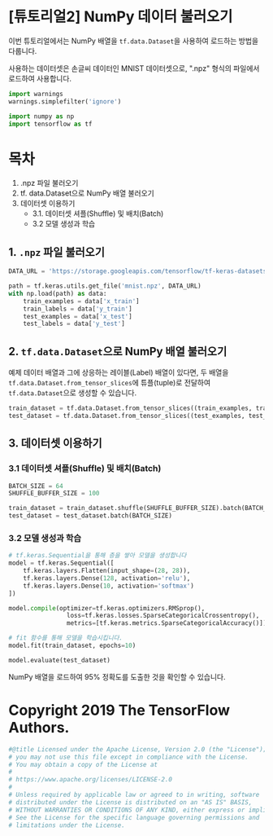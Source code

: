 
# [튜토리얼2] NumPy 데이터 불러오기

이번 튜토리얼에서는 NumPy 배열을 `tf.data.Dataset`을 사용하여 로드하는 방법을 다룹니다.

사용하는 데이터셋은 손글씨 데이터인 MNIST 데이터셋으로, ".npz" 형식의 파일에서 로드하여 사용합니다.


```python
import warnings
warnings.simplefilter('ignore')

import numpy as np
import tensorflow as tf
```

# 목차
1. .npz 파일 불러오기 
2. tf. data.Dataset으로 NumPy 배열 불러오기
3. 데이터셋 이용하기
    - 3.1. 데이터셋 셔플(Shuffle) 및 배치(Batch)
    - 3.2 모델 생성과 학습

## 1. `.npz` 파일 불러오기


```python
DATA_URL = 'https://storage.googleapis.com/tensorflow/tf-keras-datasets/mnist.npz'

path = tf.keras.utils.get_file('mnist.npz', DATA_URL)
with np.load(path) as data:
    train_examples = data['x_train']
    train_labels = data['y_train']
    test_examples = data['x_test']
    test_labels = data['y_test']
```

## 2. `tf.data.Dataset`으로 NumPy 배열 불러오기

예제 데이터 배열과 그에 상응하는 레이블(Label) 배열이 있다면, 두 배열을 `tf.data.Dataset.from_tensor_slices`에 튜플(tuple)로 전달하여 `tf.data.Dataset`으로 생성할 수 있습니다.


```python
train_dataset = tf.data.Dataset.from_tensor_slices((train_examples, train_labels))
test_dataset = tf.data.Dataset.from_tensor_slices((test_examples, test_labels))
```

## 3. 데이터셋 이용하기

### 3.1 데이터셋 셔플(Shuffle) 및 배치(Batch)


```python
BATCH_SIZE = 64
SHUFFLE_BUFFER_SIZE = 100

train_dataset = train_dataset.shuffle(SHUFFLE_BUFFER_SIZE).batch(BATCH_SIZE)
test_dataset = test_dataset.batch(BATCH_SIZE)
```

### 3.2 모델 생성과 학습


```python
# tf.keras.Sequential을 통해 층을 쌓아 모델을 생성합니다
model = tf.keras.Sequential([
    tf.keras.layers.Flatten(input_shape=(28, 28)),
    tf.keras.layers.Dense(128, activation='relu'),
    tf.keras.layers.Dense(10, activation='softmax')
])

model.compile(optimizer=tf.keras.optimizers.RMSprop(),
                loss=tf.keras.losses.SparseCategoricalCrossentropy(),
                metrics=[tf.keras.metrics.SparseCategoricalAccuracy()])
```


```python
# fit 함수를 통해 모델을 학습시킵니다.
model.fit(train_dataset, epochs=10)
```


```python
model.evaluate(test_dataset)
```

NumPy 배열을 로드하여 95% 정확도를 도출한 것을 확인할 수 있습니다.

# Copyright 2019 The TensorFlow Authors.


```python
#@title Licensed under the Apache License, Version 2.0 (the "License");
# you may not use this file except in compliance with the License.
# You may obtain a copy of the License at
#
# https://www.apache.org/licenses/LICENSE-2.0
#
# Unless required by applicable law or agreed to in writing, software
# distributed under the License is distributed on an "AS IS" BASIS,
# WITHOUT WARRANTIES OR CONDITIONS OF ANY KIND, either express or implied.
# See the License for the specific language governing permissions and
# limitations under the License.
```
